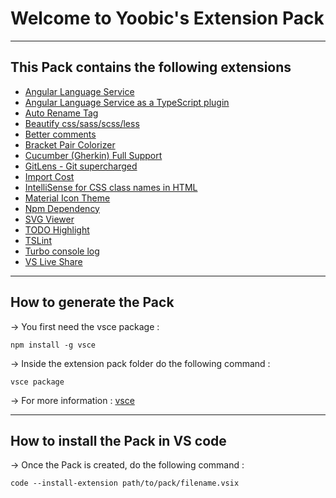 # Welcome to Yoobic's Extension Pack

----
## This Pack contains the following extensions
*   [Angular Language Service](https://github.com/angular/vscode-ng-language-service)
*   [Angular Language Service as a TypeScript plugin](https://github.com/cyrilletuzi/vscode-typescript-angular-plugin)
*   [Auto Rename Tag](https://github.com/formulahendry/vscode-auto-rename-tag)
*   [Beautify css/sass/scss/less](https://github.com/mike7515/code-beautifier)
*   [Better comments](https://github.com/aaron-bond/better-comments)
*   [Bracket Pair Colorizer](https://github.com/CoenraadS/BracketPair)
*   [Cucumber (Gherkin) Full Support](https://github.com/alexkrechik/VSCucumberAutoComplete)
*   [GitLens - Git supercharged](https://github.com/eamodio/vscode-gitlens)
*   [Import Cost](https://github.com/wix/import-cost)
*   [IntelliSense for CSS class names in HTML](https://github.com/Zignd/HTML-CSS-Class-Completion)
*   [Material Icon Theme](https://github.com/PKief/vscode-material-icon-theme)
*   [Npm Dependency](https://github.com/leftstick/vscode-npm-dependency)
*   [SVG Viewer](https://github.com/cssho/vscode-svgviewer)
*   [TODO Highlight](https://github.com/wayou/vscode-todo-highlight)
*   [TSLint](https://github.com/Microsoft/vscode-typescript-tslint-plugin)
*   [Turbo console log](https://github.com/Chakroun-Anas/turbo-console-log)
*   [VS Live Share](https://github.com/MicrosoftDocs/live-share)

----
## How to generate the Pack
-> You first need the vsce package :

    npm install -g vsce

-> Inside the extension pack folder do the following command :

    vsce package

-> For more information : [vsce](https://code.visualstudio.com/docs/extensions/publish-extension)

----
## How to install the Pack in VS code
-> Once the Pack is created, do the following command :

    code --install-extension path/to/pack/filename.vsix

